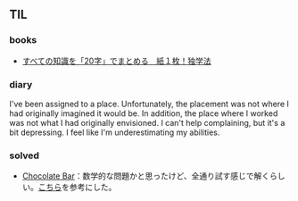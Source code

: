 ## TIL

### books

- [すべての知識を「20字」でまとめる　紙１枚！独学法](www.amazon.co.jp/dp/B07KQTNYJQ)

### diary

I've been assigned to a place. Unfortunately, the placement was not where I had originally imagined it would be. In addition, the place where I worked was not what I had originally envisioned. I can't help complaining, but it's a bit depressing. I feel like I'm underestimating my abilities.

### solved

- [Chocolate Bar](https://atcoder.jp/contests/arc074/tasks/arc074_a)：数学的な問題かと思ったけど、全通り試す感じで解くらしい。[こちら](https://misteer.hatenablog.com/entry/ARC074-C)を参考にした。
